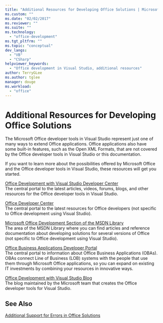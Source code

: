 ```yaml
---
title: "Additional Resources for Developing Office Solutions | Microsoft Docs"
ms.custom: ""
ms.date: "02/02/2017"
ms.reviewer: ""
ms.suite: ""
ms.technology:
  - "office-development"
ms.tgt_pltfrm: ""
ms.topic: "conceptual"
dev_langs:
  - "VB"
  - "CSharp"
helpviewer_keywords:
  - "Office development in Visual Studio, additional resources"
author: TerryGLee
ms.author: tglee
manager: douge
ms.workload:
  - "office"
---
```

# Additional Resources for Developing Office Solutions
  The Microsoft Office developer tools in Visual Studio represent just one of many ways to extend Office applications. Office applications also have some built-in features, such as the Open XML Formats, that are not covered by the Office developer tools in Visual Studio or this documentation.  

 If you want to learn more about the possibilities offered by Microsoft Office and the Office developer tools in Visual Studio, these resources will get you started.  

 [Office Development with Visual Studio Developer Center](http://go.microsoft.com/fwlink/?LinkId=149752)  
 The central portal to the latest articles, videos, forums, blogs, and other resources for the Office developer tools in Visual Studio.  

 [Office Developer Center](http://go.microsoft.com/fwlink/?LinkId=83467)  
 The central portal to the latest resources for Office developers (not specific to Office development using Visual Studio).  

 [Microsoft Office Development Section of the MSDN Library](http://go.microsoft.com/fwlink/?LinkId=149870)  
 The area of the MSDN Library where you can find articles and reference documentation about developing solutions for several versions of Office (not specific to Office development using Visual Studio).  

 [Office Business Applications Developer Portal](http://go.microsoft.com/fwlink/?LinkId=99125)  
 The central portal to information about Office Business Applications (OBAs). OBAs connect Line of Business (LOB) systems with the people that use them through Microsoft Office applications, so you can expand on existing IT investments by combining your resources in innovative ways.  

 [Office Development with Visual Studio Blog](http://go.microsoft.com/fwlink/?LinkId=149748)  
 The blog maintained by the Microsoft team that creates the Office developer tools for Visual Studio.  

## See Also  
 [Additional Support for Errors in Office Solutions](../vsto/additional-support-for-errors-in-office-solutions.md)  
